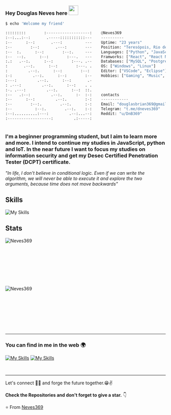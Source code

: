 ### Hey Douglas Neves here <img src="https://raw.githubusercontent.com/iampavangandhi/iampavangandhi/master/gifs/Hi.gif" width="30px">

```python
$ echo 'Welcome my friend'

:::::::::        :-------------------:    @Neves369
:--:...:--:       .-----:::::::::::---    ----------
:--      :--:       .---:          ---    Uptime: "23 years"
:--        :--:       .---:        ---    Position: "Teresópois, Rio de Janeiro, Brasil"
:--  :.      :--:        :--:.     ---    Languages: ["Python", "JavaScript", "Java", "C++"]
:--  --:.      :--:        :---.   ---    Framworks: ["React", "React Native", "Node"]
:.:   .--:.      :--:        :---. .--    Databases: ["MySQL", "PostgreSQL", "MongoDB"]
:       .--:.      :--:        :---. .    OS: ["Windows", "Linux"]
:         .--:.      :--:        :--:     Editor: ["VSCode", "Eclipse"]
:-:         .--:.      :--:        :--    Hobbies: ["Gaming", "Music", "Books"]
:---:         .--:.      :--:       .-                       
: .---:         .--:.      :--:    . .                     
:-. .---:         .--:.      :--:  ::.                     
:--   .:--:         .--:.      :-  :-:    contacts
:--      :--:         .--:.        :-:    ------------
:--        :--:.        .--:.      :-:    Email: "douglasbrian369@gmail.com"
:--          :--:.        .--:.    :-:    Telegram: "t.me/dneves369"
:--:..........:---:         .--:...--:    Reddit: "u/DnB369"
:-------------------:         .:-----:   
                                                                                          
```

### I'm a beginner programming student, but I aim to learn more and more. I intend to continue my studies in JavaScript, python and IoT. In the near future I want to focus my studies on information security and get my Desec Certified Penetration Tester (DCPT) certificate.

*"In life, I don't believe in conditional logic. Even if we can write the algorithm, we will never be able to execute it and explore the two arguments, because time does not move backwards"*

## Skills
![My Skills](https://skillicons.dev/icons?i=py,java,cpp,ts,js,html,css,react,nodejs,spring,mysql,mongodb,postgres,arduino,ros)

## Stats
<p><img align="left" src="https://github-readme-stats.vercel.app/api/top-langs?username=Neves369&show_icons=true&locale=en&layout=compact&theme=react" alt="Neves369" /></p><br><br><br><br><br><br><br><br>
<p><img align="left" src="https://github-readme-stats.vercel.app/api?username=Neves369&show_icons=true&locale=en&theme=react" alt="Neves369" /></p><br><br><br><br><br><br><br><br>

---


### You can find in me in the web 🌍
[![My Skills](https://skillicons.dev/icons?i=linkedin)][linkedin]
[![My Skills](https://skillicons.dev/icons?i=instagram)][instagram]

<br/>


---

Let's connect 👨‍💻 and forge the future together.😁✌

**Check the Repositories and don't forget to give a star.** 👇

:star: From [Neves369](https://github.com/Neves369)


[instagram]: https://www.instagram.com/dneves.369/
[linkedin]: https://www.linkedin.com/in/douglas-neves-3946b51a0/
